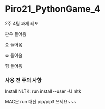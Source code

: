 # Piro21_PythonGame_4
2주 4팀 과제 레포

판우 들어옴

쏭 들어옴

죠 들어옴

힝 들어옴

### 사용 전 주의 사항
Install NLTK: run install --user -U nltk

MAC은 run 대신 pip/pip3 쓰세요~~~
